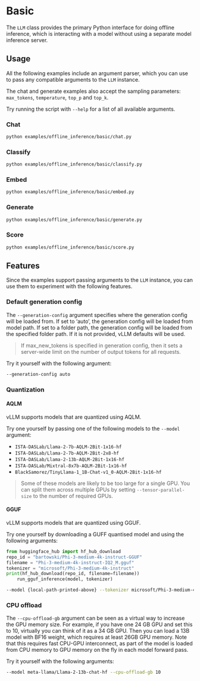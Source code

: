 # Basic

The `LLM` class provides the primary Python interface for doing offline inference, which is interacting with a model without using a separate model inference server.

## Usage

All the following examples include an argument parser, which you can use to pass any compatible arguments to the `LLM` instance.

The chat and generate examples also accept the sampling parameters: `max_tokens`, `temperature`, `top_p` and `top_k`.

Try running the script with `--help` for a list of all available arguments.

### Chat

```bash
python examples/offline_inference/basic/chat.py
```

### Classify

```bash
python examples/offline_inference/basic/classify.py
```

### Embed

```bash
python examples/offline_inference/basic/embed.py
```

### Generate

```bash
python examples/offline_inference/basic/generate.py
```

### Score

```bash
python examples/offline_inference/basic/score.py
```

## Features

Since the examples support passing arguments to the `LLM` instance, you can use them to experiment with the following features.

### Default generation config

The `--generation-config` argument specifies where the generation config will be loaded from. If set to ‘auto’, the generation config will be loaded from model path. If set to a folder path, the generation config will be loaded from the specified folder path. If it is not provided, vLLM defaults will be used.

> If max_new_tokens is specified in generation config, then it sets a server-wide limit on the number of output tokens for all requests.

Try it yourself with the following argument:

```bash
--generation-config auto
```

### Quantization

#### AQLM

vLLM supports models that are quantized using AQLM.

Try one yourself by passing one of the following models to the `--model` argument:

- `ISTA-DASLab/Llama-2-7b-AQLM-2Bit-1x16-hf`
- `ISTA-DASLab/Llama-2-7b-AQLM-2Bit-2x8-hf`
- `ISTA-DASLab/Llama-2-13b-AQLM-2Bit-1x16-hf`
- `ISTA-DASLab/Mixtral-8x7b-AQLM-2Bit-1x16-hf`
- `BlackSamorez/TinyLlama-1_1B-Chat-v1_0-AQLM-2Bit-1x16-hf`

> Some of these models are likely to be too large for a single GPU. You can split them across multiple GPUs by setting `--tensor-parallel-size` to the number of required GPUs.

#### GGUF

vLLM supports models that are quantized using GGUF.

Try one yourself by downloading a GUFF quantised model and using the following arguments:

```python
from huggingface_hub import hf_hub_download
repo_id = "bartowski/Phi-3-medium-4k-instruct-GGUF"
filename = "Phi-3-medium-4k-instruct-IQ2_M.gguf"
tokenizer = "microsoft/Phi-3-medium-4k-instruct"
print(hf_hub_download(repo_id, filename=filename))
    run_gguf_inference(model, tokenizer)
```

```bash
--model {local-path-printed-above} --tokenizer microsoft/Phi-3-medium-4k-instruct
```

### CPU offload

The `--cpu-offload-gb` argument can be seen as a virtual way to increase the GPU memory size. For example, if you have one 24 GB GPU and set this to 10, virtually you can think of it as a 34 GB GPU. Then you can load a 13B model with BF16 weight, which requires at least 26GB GPU memory. Note that this requires fast CPU-GPU interconnect, as part of the model is loaded from CPU memory to GPU memory on the fly in each model forward pass.

Try it yourself with the following arguments:

```bash
--model meta-llama/Llama-2-13b-chat-hf --cpu-offload-gb 10
```
